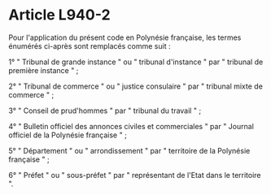 # Article L940-2

Pour l'application du présent code en Polynésie française, les termes énumérés ci-après sont remplacés comme suit :

1° " Tribunal de grande instance " ou " tribunal d'instance " par " tribunal de première instance " ;

2° " Tribunal de commerce " ou " justice consulaire " par " tribunal mixte de commerce " ;

3° " Conseil de prud'hommes " par " tribunal du travail " ;

4° " Bulletin officiel des annonces civiles et commerciales " par " Journal officiel de la Polynésie française " ;

5° " Département " ou " arrondissement " par " territoire de la Polynésie française " ;

6° " Préfet " ou " sous-préfet " par " représentant de l'Etat dans le territoire ".
